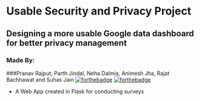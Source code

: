 # Usable Security and Privacy Project
## Designing a more usable Google data dashboard for better privacy management
### Made By:
###Pranav Rajput, Parth Jindal, Neha Dalmia, Animesh Jha, Rajat Bachhawat and Suhas Jain
[![forthebadge](https://forthebadge.com/images/badges/made-with-python.svg)](https://forthebadge.com)
[![forthebadge](https://forthebadge.com/images/badges/uses-css.svg)](https://forthebadge.com)

- A Web App created in Flask for conducting surveys 



